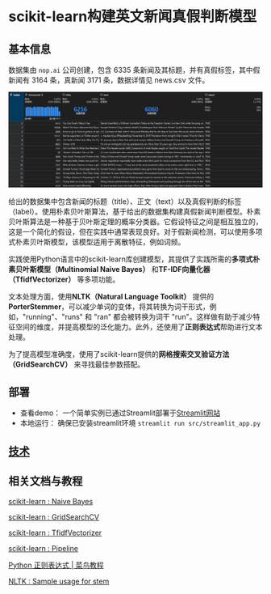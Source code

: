 # scikit-learn构建英文新闻真假判断模型

## 基本信息
数据集由 `nop.ai` 公司创建，包含 6335 条新闻及其标题，并有真假标签，其中假新闻有 3164 条，真新闻 3171 条，数据详情见 news.csv 文件。

![image.png](image.png)

给出的数据集中包含新闻的标题（title）、正文（text）以及真假判断的标签（label）。使用朴素贝叶斯算法，基于给出的数据集构建真假新闻判断模型。朴素贝叶斯算法是一种基于贝叶斯定理的概率分类器。它假设特征之间是相互独立的，这是一个简化的假设，但在实践中通常表现良好。对于假新闻检测，可以使用多项式朴素贝叶斯模型，该模型适用于离散特征，例如词频。

实践使用Python语言中的scikit-learn库创建模型，其提供了实践所需的**多项式朴素贝叶斯模型（Multinomial Naive Bayes）** 和**TF-IDF向量化器（TfidfVectorizer）** 等多项功能。

文本处理方面，使用**NLTK（Natural Language Toolkit）** 提供的**PorterStemmer**，可以减少单词的变体，将其转换为词干形式，例如，"running"、"runs" 和 "ran" 都会被转换为词干 "run"。这样做有助于减少特征空间的维度，并提高模型的泛化能力。此外，还使用了**正则表达式**帮助进行文本处理。

为了提高模型准确度，使用了scikit-learn提供的**网格搜索交叉验证方法（GridSearchCV）** 来寻找最佳参数搭配。

## 部署
* 查看demo：
一个简单实例已通过Streamlit部署于[Streamlit网站](https://news-judgement.streamlit.app/)
* 本地运行：
确保已安装streamlit环境
`streamlit run src/streamlit_app.py`
## [技术](/docs/techniques.md)

## 相关文档与教程

[scikit-learn : Naive Bayes](https://scikit-learn.org/1.5/modules/naive_bayes.html#multinomial-naive-bayes)

[scikit-learn : GridSearchCV](https://scikit-learn.org/dev/modules/generated/sklearn.model_selection.GridSearchCV.html)

[scikit-learn : TfidfVectorizer](https://scikit-learn.org/1.5/modules/generated/sklearn.feature_extraction.text.TfidfVectorizer.html)

[scikit-learn : Pipeline](https://scikit-learn.org/1.5/modules/generated/sklearn.pipeline.Pipeline.html)

[Python 正则表达式 | 菜鸟教程](https://www.runoob.com/python/python-reg-expressions.html)

[NLTK : Sample usage for stem](https://www.nltk.org/howto/stem.html)
